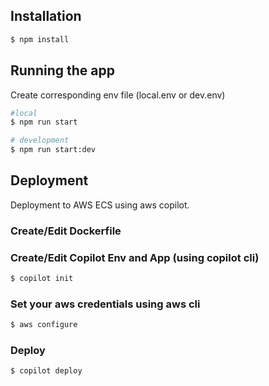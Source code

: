 ## Installation

```bash
$ npm install
```

## Running the app

Create corresponding env file (local.env or dev.env)

```bash
#local
$ npm run start

# development
$ npm run start:dev
```

## Deployment

Deployment to AWS ECS using aws copilot.

### Create/Edit Dockerfile

### Create/Edit Copilot Env and App (using copilot cli)

```bash
$ copilot init
```

### Set your aws credentials using aws cli

```bash
$ aws configure
```

### Deploy

```bash
$ copilot deploy
```

